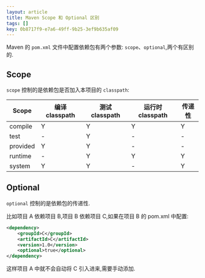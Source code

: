 ```yaml
---
layout: article
title: Maven Scope 和 Optional 区别
tags: []
key: 0b8717f9-e7a6-49ff-9b25-3ef9b635af09
---
```


Maven 的 `pom.xml` 文件中配置依赖包有两个参数: `scope`、`optional`,两个有区别的.

<!--more-->

## Scope

`scope` 控制的是依赖包是否加入本项目的 `classpath`:


| Scope    | 编译 classpath | 测试 classpath | 运行时 classpath | 传递性 |
| ---      |   --- |   --- |    --- |   --- |
| compile  |    Y  |   Y   |   Y    |   Y   |
| test     |    -  |   Y   |   -    |   -   |
| provided |    Y  |   Y   |   -    |   -   |
| runtime  |    -  |   Y   |   Y    |   Y   |
| system   |    Y  |   Y   |   -    |   Y   |

## Optional

`optional` 控制的是依赖包的传递性.

比如项目 A 依赖项目 B,项目 B 依赖项目 C,如果在项目 B 的 pom.xml 中配置:

```xml
<dependency>
    <groupId>C</groupId>
    <artifactId>C</artifactId>
    <version>1.0</version>
    <optional>true</optional>
</dependency>
```

这样项目 A 中就不会自动将 C 引入进来,需要手动添加.
